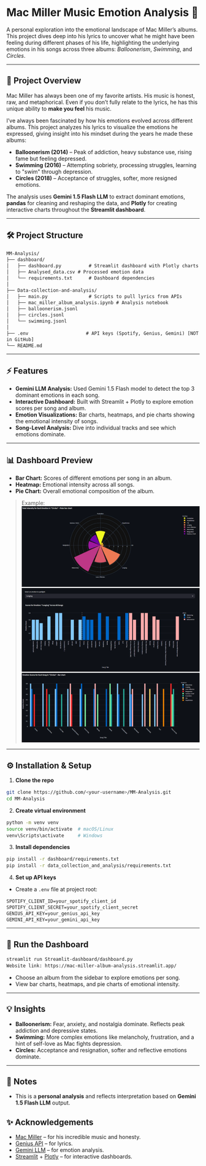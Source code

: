 
# Mac Miller Music Emotion Analysis 🎵

A personal exploration into the emotional landscape of Mac Miller’s albums. This project dives deep into his lyrics to uncover what he might have been feeling during different phases of his life, highlighting the underlying emotions in his songs across three albums: *Balloonerism*, *Swimming*, and *Circles*.

---

## 🌟 Project Overview

Mac Miller has always been one of my favorite artists. His music is honest, raw, and metaphorical. Even if you don’t fully relate to the lyrics, he has this unique ability to **make you feel** his music.

I’ve always been fascinated by how his emotions evolved across different albums. This project analyzes his lyrics to visualize the emotions he expressed, giving insight into his mindset during the years he made these albums:

* **Balloonerism (2014)** – Peak of addiction, heavy substance use, rising fame but feeling depressed.
* **Swimming (2016)** – Attempting sobriety, processing struggles, learning to "swim" through depression.
* **Circles (2018)** – Acceptance of struggles, softer, more resigned emotions.

The analysis uses **Gemini 1.5 Flash LLM** to extract dominant emotions, **pandas** for cleaning and reshaping the data, and **Plotly** for creating interactive charts throughout the **Streamlit dashboard**.

---

## 🛠 Project Structure

```
MM-Analysis/
├── dashboard/
│   ├── dashboard.py          # Streamlit dashboard with Plotly charts
│   ├── Analysed_data.csv # Processed emotion data
│   └── requirements.txt      # Dashboard dependencies
│
├── Data-collection-and-analysis/
│   ├── main.py               # Scripts to pull lyrics from APIs
│   ├── mac_miller_album_analysis.ipynb # Analysis notebook
│   ├── balloonerism.jsonl
│   ├── circles.jsonl
│   └── swimming.jsonl
│
├── .env                     # API keys (Spotify, Genius, Gemini) [NOT in GitHub]
└── README.md
```

---

## ⚡ Features

* **Gemini LLM Analysis:** Used Gemini 1.5 Flash model to detect the top 3 dominant emotions in each song.
* **Interactive Dashboard:** Built with Streamlit + Plotly to explore emotion scores per song and album.
* **Emotion Visualizations:** Bar charts, heatmaps, and pie charts showing the emotional intensity of songs.
* **Song-Level Analysis:** Dive into individual tracks and see which emotions dominate.

---

## 📊 Dashboard Preview

* **Bar Chart:** Scores of different emotions per song in an album.
* **Heatmap:** Emotional intensity across all songs.
* **Pie Chart:** Overall emotional composition of the album.

> Example:
![alt text](image-1.png)
![alt text](image-2.png)
![alt text](image-3.png)
---

## ⚙️ Installation & Setup

1. **Clone the repo**

```bash
git clone https://github.com/<your-username>/MM-Analysis.git
cd MM-Analysis
```

2. **Create virtual environment**

```bash
python -m venv venv
source venv/bin/activate  # macOS/Linux
venv\Scripts\activate     # Windows
```

3. **Install dependencies**

```bash
pip install -r dashboard/requirements.txt
pip install -r data_collection_and_analysis/requirements.txt
```

4. **Set up API keys**

* Create a `.env` file at project root:

```
SPOTIFY_CLIENT_ID=your_spotify_client_id
SPOTIFY_CLIENT_SECRET=your_spotify_client_secret
GENIUS_API_KEY=your_genius_api_key
GEMINI_API_KEY=your_gemini_api_key
```

---

## 🚀 Run the Dashboard

```bash
streamlit run Streamlit-dashboard/dashboard.py
Website link: https://mac-miller-album-analysis.streamlit.app/
```

* Choose an album from the sidebar to explore emotions per song.
* View bar charts, heatmaps, and pie charts of emotional intensity.

---

## 💡 Insights

* **Balloonerism:** Fear, anxiety, and nostalgia dominate. Reflects peak addiction and depressive states.
* **Swimming:** More complex emotions like melancholy, frustration, and a hint of self-love as Mac fights depression.
* **Circles:** Acceptance and resignation, softer and reflective emotions dominate.

---

## 📌 Notes

* This is a **personal analysis** and reflects interpretation based on **Gemini 1.5 Flash LLM** output.

## ✨ Acknowledgements

* [Mac Miller](https://en.wikipedia.org/wiki/Mac_Miller) – for his incredible music and honesty.
* [Genius API](https://genius.com/developers) – for lyrics.
* [Gemini LLM](https://developers.generativeai.google) – for emotion analysis.
* [Streamlit](https://streamlit.io/) + [Plotly](https://plotly.com/) – for interactive dashboards.


